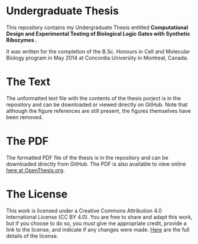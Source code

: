 # Undergraduate Thesis

This repository contains my Undergraduate Thesis entitled **Computational Design and Experimental Testing of Biological Logic Gates with Synthetic Ribozymes .**

It was written for the completion of the B.Sc. Honours in Cell and Molecular Biology program in May 2014 at Concordia University in Montreal, Canada.

# The Text

The unformatted text file with the contents of the thesis porject is in the repository and can be downloaded or viewed directly on GitHub. Note that although the figure references are still present, the figures themselves have been removed.

# The PDF 

The formatted PDF file of the thesis is in the repository and can be downloaded directly from GitHub. The PDF is also available to view online [here at OpenThesis.org](http://www.openthesis.org/document/view/601877_0.pdf).

# The License

This work is licensed under a Creative Commons Attribution 4.0 International License (CC BY 4.0). You are free to share and adapt this work, but if you choose to do so, you *must* give me appropriate credit, provide a link to the license, and indicate if any changes were made. [Here](http://creativecommons.org/licenses/by/4.0/legalcode) are the full details of the license.
